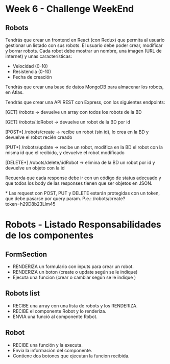 # Week 6 - Challenge WeekEnd

## Robots

Tendrás que crear un frontend en React (con Redux) que permita al usuario gestionar un listado con sus robots. El usuario debe poder crear, modificar y borrar robots. Cada robot debe mostrar un nombre, una imagen (URL de internet) y unas características:

- Velocidad (0-10)
- Resistencia (0-10)
- Fecha de creación

Tendrás que crear una base de datos MongoDB para almacenar los robots, en Atlas.

Tendrás que crear una API REST con Express, con los siguientes endpoints:

[GET] /robots -> devuelve un array con todos los robots de la BD

[GET] /robots/:idRobot -> devuelve un robot de la BD por id

[POST*] /robots/create -> recibe un robot (sin id), lo crea en la BD y devuelve el robot recién creado

[PUT*] /robots/update -> recibe un robot, modifica en la BD el robot con la misma id que el recibido, y devuelve el robot modificado

[DELETE*] /robots/delete/:idRobot -> elimina de la BD un robot por id y devuelve un objeto con la id

Recuerda que cada response debe ir con un código de status adecuado y que todos los body de las responses tienen que ser objetos en JSON.

\* Las request con POST, PUT y DELETE estarán protegidas con un token, que debe pasarse por query param. P.e.: /robots/create?token=h29D8b23Llm45

# Robots - Listado Responsabilidades de los componentes

## FormSection

- RENDERIZA un formulario con inputs para crear un robot.
- RENDERIZA un boton (create o update según se le indique)
- Ejecuta una funcion (crear o cambiar según se le indique )

## Robots list

- RECIBE una array con una lista de robots y los RENDERIZA.
- RECIBE el componente Robot y lo renderiza.
- ENVIA una funció al componente Robot.

## Robot

- RECIBE una función y la executa.
- Envia la información del componente.
- Contiene dos botones que ejecutan la funcion recibida.
